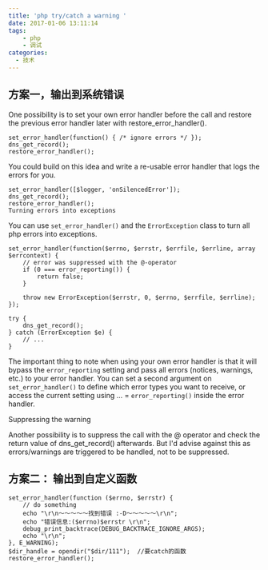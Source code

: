 ```yaml
---
title: 'php try/catch a warning '
date: 2017-01-06 13:11:14
tags:
    - php
    - 调试
categories:
  - 技术
---
```

## 方案一，输出到系统错误

One possibility is to set your own error handler before the call and restore the previous error handler later with restore_error_handler().
```
set_error_handler(function() { /* ignore errors */ });
dns_get_record();
restore_error_handler();
```
You could build on this idea and write a re-usable error handler that logs the errors for you.

```
set_error_handler([$logger, 'onSilencedError']);
dns_get_record();
restore_error_handler();
Turning errors into exceptions
```
You can use `set_error_handler()` and the `ErrorException` class to turn all php errors into exceptions.

```
set_error_handler(function($errno, $errstr, $errfile, $errline, array $errcontext) {
    // error was suppressed with the @-operator
    if (0 === error_reporting()) {
        return false;
    }

    throw new ErrorException($errstr, 0, $errno, $errfile, $errline);
});

try {
    dns_get_record();
} catch (ErrorException $e) {
    // ...
}
```

The important thing to note when using your own error handler is that it will bypass the `error_reporting` setting and pass all errors (notices, warnings, etc.) to your error handler. You can set a second argument on `set_error_handler()` to define which error types you want to receive, or access the current setting using ... = `error_reporting()` inside the error handler.

Suppressing the warning

Another possibility is to suppress the call with the @ operator and check the return value of dns_get_record() afterwards. But I'd advise against this as errors/warnings are triggered to be handled, not to be suppressed.


## 方案二： 输出到自定义函数
```
set_error_handler(function ($errno, $errstr) {
    // do something
    echo "\r\n～～～～～找到错误 :-D～～～～～\r\n";
    echo "错误信息:($errno)$errstr \r\n";
    debug_print_backtrace(DEBUG_BACKTRACE_IGNORE_ARGS);
    echo "\r\n";
}, E_WARNING);
$dir_handle = opendir("$dir/111");  //要catch的函数
restore_error_handler();
```

